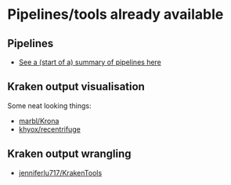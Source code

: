 # Pipelines/tools already available

## Pipelines

- [See a (start of a) summary of pipelines here](https://github.com/leahkemp/current_pipelines/blob/main/nanopore_pipelines.csv)

## Kraken output visualisation

Some neat looking things:

- [marbl/Krona](https://github.com/marbl/Krona/wiki)
- [khyox/recentrifuge](https://github.com/khyox/recentrifuge)

## Kraken output wrangling

- [jenniferlu717/KrakenTools](https://github.com/jenniferlu717/KrakenTools)
